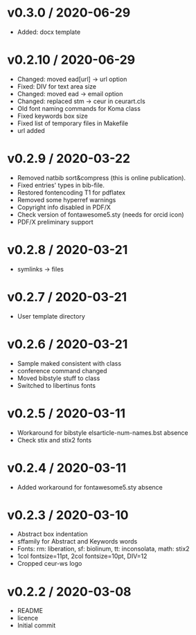 
v0.3.0 / 2020-06-29
==================

  * Added: docx template

v0.2.10 / 2020-06-29
==================

  * Changed: moved ead[url] -> url option
  * Fixed: DIV for text area size
  * Changed: moved ead -> email option
  * Changed: replaced stm -> ceur in ceurart.cls
  * Old font naming commands for Koma class
  * Fixed keywords box size
  * Fixed list of temporary files in Makefile
  * url added

v0.2.9 / 2020-03-22
=============

  * Removed natbib sort&compress (this is online publication). 
  * Fixed entries' types in bib-file.
  * Restored fontencoding T1 for pdflatex
  * Removed some hyperref warnings
  * Copyright info disabled in PDF/X
  * Check version of fontawesome5.sty (needs for orcid icon)
  * PDF/X preliminary support

v0.2.8 / 2020-03-21
=============

  * symlinks -> files

v0.2.7 / 2020-03-21
=============

  * User template directory

v0.2.6 / 2020-03-21
=============

  * Sample maked consistent with class
  * conference command changed
  * Moved bibstyle stuff to class
  * Switched to libertinus fonts

v0.2.5 / 2020-03-11
=============

  * Workaround for bibstyle elsarticle-num-names.bst absence
  * Check stix and stix2 fonts

v0.2.4 / 2020-03-11
==================

  * Added workaround for fontawesome5.sty absence

v0.2.3 / 2020-03-10
===================

  * Abstract box indentation
  * sffamily for Abstract and Keywords words
  * Fonts: rm: liberation, sf: biolinum, tt: inconsolata, math: stix2
  * 1col fontsize=11pt, 2col fontsize=10pt, DIV=12
  * Cropped ceur-ws logo

v0.2.2 / 2020-03-08
===================

  * README
  * licence
  * Initial commit
